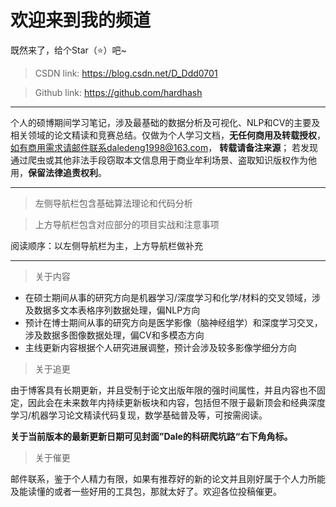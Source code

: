 # 欢迎来到我的频道

既然来了，给个Star（⭐）吧~

> CSDN link: https://blog.csdn.net/D_Ddd0701

> Github link:  https://github.com/hardhash

****

个人的硕博期间学习笔记，涉及最基础的数据分析及可视化、NLP和CV的主要及相关领域的论文精读和竞赛总结。仅做为个人学习文档，**无任何商用及转载授权**，
如有商用需求请邮件联系daledeng1998@163.com，
**转载请备注来源**；
若发现通过爬虫或其他非法手段窃取本文信息用于商业牟利场景、盗取知识版权作为他用，**保留法律追责权利**。

****
> 左侧导航栏包含基础算法理论和代码分析

> 上方导航栏包含对应部分的项目实战和注意事项

阅读顺序：以左侧导航栏为主，上方导航栏做补充

****
> 关于内容

- 在硕士期间从事的研究方向是机器学习/深度学习和化学/材料的交叉领域，涉及数据多文本表格序列数据处理，偏NLP方向
- 预计在博士期间从事的研究方向是医学影像（脑神经组学）和深度学习交叉，涉及数据多图像数据处理，偏CV和多模态方向
- 主线更新内容根据个人研究进展调整，预计会涉及较多影像学细分方向

> 关于追更

由于博客具有长期更新，并且受制于论文出版年限的强时间属性，并且内容也不固定，因此会在未来数年内持续更新板块和内容，包括但不限于最新顶会和经典深度学习/机器学习论文精读代码复现，数学基础普及等，可按需阅读。

**关于当前版本的最新更新日期可见封面”Dale的科研爬坑路“右下角角标。**

> 关于催更

邮件联系，鉴于个人精力有限，如果有推荐好的新的论文并且刚好属于个人力所能及能读懂的或者一些好用的工具包，那就太好了。欢迎各位投稿催更。
